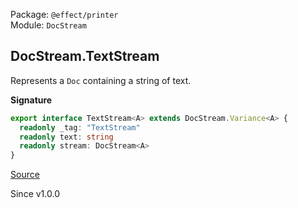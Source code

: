 Package: `@effect/printer`<br />
Module: `DocStream`<br />

## DocStream.TextStream

Represents a `Doc` containing a string of text.

**Signature**

```ts
export interface TextStream<A> extends DocStream.Variance<A> {
  readonly _tag: "TextStream"
  readonly text: string
  readonly stream: DocStream<A>
}
```

[Source](https://github.com/Effect-TS/effect/tree/main/packages/printer/src/DocStream.ts#L118)

Since v1.0.0